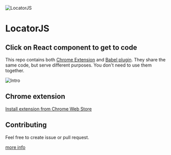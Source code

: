![LocatorJS](./docs/logo-noborders.png)

# LocatorJS

## Click on React component to get to code

This repo contains both [Chrome Extension](./apps/extension/README.md) and [Babel plugin](./readme-library.md). They share the same code, but serve different purposes. You don't need to use them together.

![Intro](./docs/intro.gif)

## Chrome extension

[Install extension from Chrome Web Store](https://chrome.google.com/webstore/detail/locatorjs/npbfdllefekhdplbkdigpncggmojpefi)

## Contributing

Feel free to create issue or pull request.

[more info](./contributig.md)
